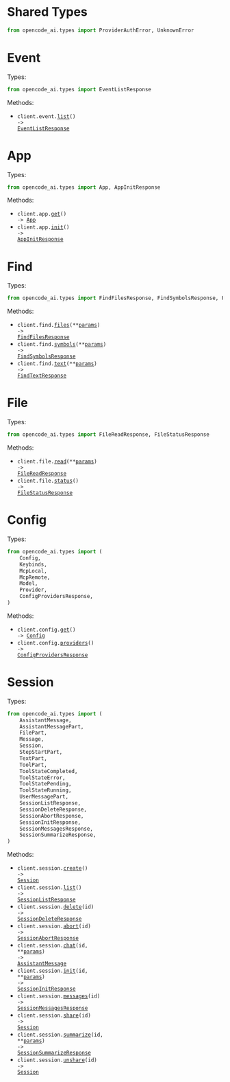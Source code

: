 # Shared Types

```python
from opencode_ai.types import ProviderAuthError, UnknownError
```

# Event

Types:

```python
from opencode_ai.types import EventListResponse
```

Methods:

- <code title="get /event">client.event.<a href="./src/opencode_ai/resources/event.py">list</a>() -> <a href="./src/opencode_ai/types/event_list_response.py">EventListResponse</a></code>

# App

Types:

```python
from opencode_ai.types import App, AppInitResponse
```

Methods:

- <code title="get /app">client.app.<a href="./src/opencode_ai/resources/app.py">get</a>() -> <a href="./src/opencode_ai/types/app.py">App</a></code>
- <code title="post /app/init">client.app.<a href="./src/opencode_ai/resources/app.py">init</a>() -> <a href="./src/opencode_ai/types/app_init_response.py">AppInitResponse</a></code>

# Find

Types:

```python
from opencode_ai.types import FindFilesResponse, FindSymbolsResponse, FindTextResponse
```

Methods:

- <code title="get /find/file">client.find.<a href="./src/opencode_ai/resources/find.py">files</a>(\*\*<a href="src/opencode_ai/types/find_files_params.py">params</a>) -> <a href="./src/opencode_ai/types/find_files_response.py">FindFilesResponse</a></code>
- <code title="get /find/symbol">client.find.<a href="./src/opencode_ai/resources/find.py">symbols</a>(\*\*<a href="src/opencode_ai/types/find_symbols_params.py">params</a>) -> <a href="./src/opencode_ai/types/find_symbols_response.py">FindSymbolsResponse</a></code>
- <code title="get /find">client.find.<a href="./src/opencode_ai/resources/find.py">text</a>(\*\*<a href="src/opencode_ai/types/find_text_params.py">params</a>) -> <a href="./src/opencode_ai/types/find_text_response.py">FindTextResponse</a></code>

# File

Types:

```python
from opencode_ai.types import FileReadResponse, FileStatusResponse
```

Methods:

- <code title="get /file">client.file.<a href="./src/opencode_ai/resources/file.py">read</a>(\*\*<a href="src/opencode_ai/types/file_read_params.py">params</a>) -> <a href="./src/opencode_ai/types/file_read_response.py">FileReadResponse</a></code>
- <code title="get /file/status">client.file.<a href="./src/opencode_ai/resources/file.py">status</a>() -> <a href="./src/opencode_ai/types/file_status_response.py">FileStatusResponse</a></code>

# Config

Types:

```python
from opencode_ai.types import (
    Config,
    Keybinds,
    McpLocal,
    McpRemote,
    Model,
    Provider,
    ConfigProvidersResponse,
)
```

Methods:

- <code title="get /config">client.config.<a href="./src/opencode_ai/resources/config.py">get</a>() -> <a href="./src/opencode_ai/types/config.py">Config</a></code>
- <code title="get /config/providers">client.config.<a href="./src/opencode_ai/resources/config.py">providers</a>() -> <a href="./src/opencode_ai/types/config_providers_response.py">ConfigProvidersResponse</a></code>

# Session

Types:

```python
from opencode_ai.types import (
    AssistantMessage,
    AssistantMessagePart,
    FilePart,
    Message,
    Session,
    StepStartPart,
    TextPart,
    ToolPart,
    ToolStateCompleted,
    ToolStateError,
    ToolStatePending,
    ToolStateRunning,
    UserMessagePart,
    SessionListResponse,
    SessionDeleteResponse,
    SessionAbortResponse,
    SessionInitResponse,
    SessionMessagesResponse,
    SessionSummarizeResponse,
)
```

Methods:

- <code title="post /session">client.session.<a href="./src/opencode_ai/resources/session.py">create</a>() -> <a href="./src/opencode_ai/types/session.py">Session</a></code>
- <code title="get /session">client.session.<a href="./src/opencode_ai/resources/session.py">list</a>() -> <a href="./src/opencode_ai/types/session_list_response.py">SessionListResponse</a></code>
- <code title="delete /session/{id}">client.session.<a href="./src/opencode_ai/resources/session.py">delete</a>(id) -> <a href="./src/opencode_ai/types/session_delete_response.py">SessionDeleteResponse</a></code>
- <code title="post /session/{id}/abort">client.session.<a href="./src/opencode_ai/resources/session.py">abort</a>(id) -> <a href="./src/opencode_ai/types/session_abort_response.py">SessionAbortResponse</a></code>
- <code title="post /session/{id}/message">client.session.<a href="./src/opencode_ai/resources/session.py">chat</a>(id, \*\*<a href="src/opencode_ai/types/session_chat_params.py">params</a>) -> <a href="./src/opencode_ai/types/assistant_message.py">AssistantMessage</a></code>
- <code title="post /session/{id}/init">client.session.<a href="./src/opencode_ai/resources/session.py">init</a>(id, \*\*<a href="src/opencode_ai/types/session_init_params.py">params</a>) -> <a href="./src/opencode_ai/types/session_init_response.py">SessionInitResponse</a></code>
- <code title="get /session/{id}/message">client.session.<a href="./src/opencode_ai/resources/session.py">messages</a>(id) -> <a href="./src/opencode_ai/types/session_messages_response.py">SessionMessagesResponse</a></code>
- <code title="post /session/{id}/share">client.session.<a href="./src/opencode_ai/resources/session.py">share</a>(id) -> <a href="./src/opencode_ai/types/session.py">Session</a></code>
- <code title="post /session/{id}/summarize">client.session.<a href="./src/opencode_ai/resources/session.py">summarize</a>(id, \*\*<a href="src/opencode_ai/types/session_summarize_params.py">params</a>) -> <a href="./src/opencode_ai/types/session_summarize_response.py">SessionSummarizeResponse</a></code>
- <code title="delete /session/{id}/share">client.session.<a href="./src/opencode_ai/resources/session.py">unshare</a>(id) -> <a href="./src/opencode_ai/types/session.py">Session</a></code>

